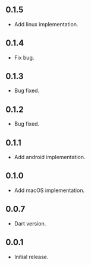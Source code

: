 ## 0.1.5

* Add linux implementation.

## 0.1.4

* Fix bug.

## 0.1.3

* Bug fixed.

## 0.1.2

* Bug fixed.

## 0.1.1

* Add android implementation.

## 0.1.0

* Add macOS implementation.

## 0.0.7

* Dart version.

## 0.0.1

* Initial release.
